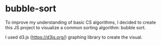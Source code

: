 # bubble-sort

To improve my understanding of basic CS algorithms, I decided to create this JS project to visualize a common sorting algorithm: bubble sort.

I used d3.js (https://d3js.org/) graphing library to create the visual.
